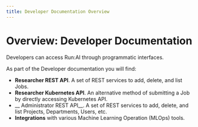 ```yaml
---
title: Developer Documentation Overview
---
```


# Overview: Developer Documentation

Developers can access Run:AI through programmatic interfaces. 

As part of the Developer documentation you will find:

* __Researcher REST API__. A set of REST services to add, delete, and list Jobs. 
* __Researcher Kubernetes API__. An alternative method of submitting a Job by directly accessing Kubernetes API.
* __ Administrator REST API__. A set of REST services to add, delete, and list Projects, Departments, Users, etc. 
* __Integrations__ with various Machine Learning Operation (MLOps) tools.
